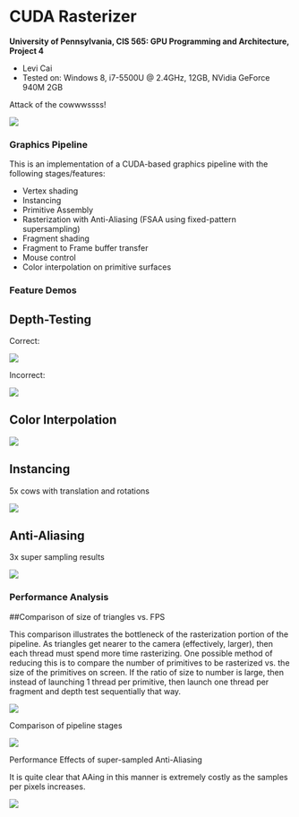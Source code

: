 CUDA Rasterizer
===============

**University of Pennsylvania, CIS 565: GPU Programming and Architecture, Project 4**

* Levi Cai
* Tested on: Windows 8, i7-5500U @ 2.4GHz, 12GB, NVidia GeForce 940M 2GB

Attack of the cowwwssss!

![](renders/cow_instancing.PNG)

### Graphics Pipeline

This is an implementation of a CUDA-based graphics pipeline with the following stages/features:

* Vertex shading
* Instancing
* Primitive Assembly
* Rasterization with Anti-Aliasing (FSAA using fixed-pattern supersampling)
* Fragment shading
* Fragment to Frame buffer transfer
* Mouse control
* Color interpolation on primitive surfaces

### Feature Demos

## Depth-Testing

Correct:

![](renders/depth_test_flower.PNG)

Incorrect:

![](renders/render_gone_wrong.PNG)

## Color Interpolation

![](renders/cow_color_interpolation.PNG)

## Instancing

5x cows with translation and rotations

![](renders/cow_instancing.PNG)

## Anti-Aliasing

3x super sampling results

![](renders/anti_aliasing_cow_3_v_1.PNG)

### Performance Analysis

##Comparison of size of triangles vs. FPS

This comparison illustrates the bottleneck of the rasterization portion of the pipeline.
As triangles get nearer to the camera (effectively, larger), then each thread must spend 
more time rasterizing. One possible method of reducing this is to compare the number of
primitives to be rasterized vs. the size of the primitives on screen. If the ratio of size to 
number is large, then instead of launching 1 thread per primitive, then launch one thread per
fragment and depth test sequentially that way.

![](renders/trisize_vs_fps.png)

Comparison of pipeline stages

![](renders/pie_chart.png)

Performance Effects of super-sampled Anti-Aliasing

It is quite clear that AAing in this manner is extremely costly as the samples per pixels increases.

![](renders/aa_vs_fps.png)
